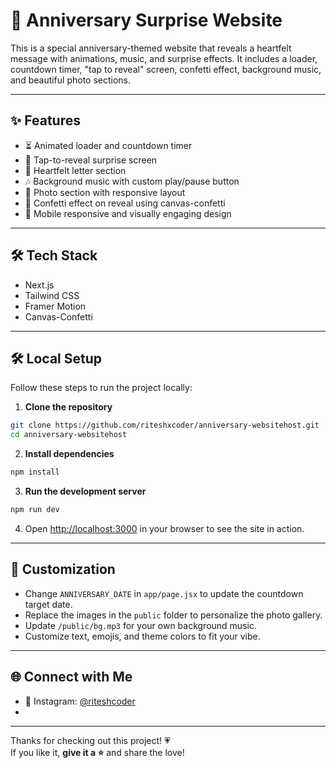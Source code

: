 # 💖 Anniversary Surprise Website

This is a special anniversary-themed website that reveals a heartfelt message with animations, music, and surprise effects. It includes a loader, countdown timer, "tap to reveal" screen, confetti effect, background music, and beautiful photo sections.

---

## ✨ Features

- ⏳ Animated loader and countdown timer
- 💌 Tap-to-reveal surprise screen
- 💬 Heartfelt letter section
- 🎶 Background music with custom play/pause button
- 📸 Photo section with responsive layout
- 🎊 Confetti effect on reveal using canvas-confetti
- 🌙 Mobile responsive and visually engaging design

---

## 🛠️ Tech Stack

- Next.js
- Tailwind CSS
- Framer Motion
- Canvas-Confetti

---

## 🛠️ Local Setup

Follow these steps to run the project locally:

1. **Clone the repository**

```bash
git clone https://github.com/riteshxcoder/anniversary-websitehost.git
cd anniversary-websitehost
```

2. **Install dependencies**

```bash
npm install
```

3. **Run the development server**

```bash
npm run dev
```

4. Open [http://localhost:3000](http://localhost:3000) in your browser to see the site in action.

---

## 📝 Customization

- Change `ANNIVERSARY_DATE` in `app/page.jsx` to update the countdown target date.
- Replace the images in the `public` folder to personalize the photo gallery.
- Update `/public/bg.mp3` for your own background music.
- Customize text, emojis, and theme colors to fit your vibe.

---

## 🌐 Connect with Me

- 📸 Instagram: [@riteshcoder](https://instagram.com/riteshcoder)
-

---

Thanks for checking out this project! 💗  
If you like it, **give it a ⭐** and share the love!

